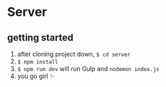 # Server

## getting started

1. after cloning project down, `$ cd server`
1. `$ npm install`
1. `$ npm run dev` will run Gulp and `nodemon index.js`
1. you go girl :sparkles: